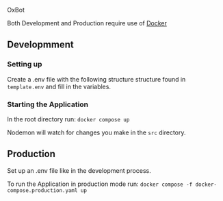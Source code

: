 OxBot

Both Development and Production require use of [Docker](https://www.docker.com/get-started/)

## Developmment

### Setting up

Create a .env file with the following structure structure found in
`template.env` and fill in the variables.

### Starting the Application

In the root directory run:
`docker compose up`

Nodemon will watch for changes you make in the `src` directory.

## Production

Set up an .env file like in the development process.

To run the Application in production mode run:
`docker compose -f docker-compose.production.yaml up`